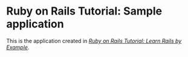 # Ruby on Rails Tutorial: Sample application

This is the application created in
[*Ruby on Rails Tutorial: Learn Rails by Example*](http://railstutorial.org/).

